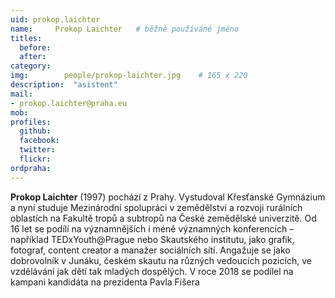 ```yaml
---
uid: prokop.laichter
name:     Prokop Laichter  	# běžně používáné jméno
titles:
  before:
  after:
category:
img: 		people/prokop-laichter.jpg    # 165 x 220
description:  "asistent"
mail:
- prokop.laichter@praha.eu
mob:			  
profiles:
  github:     
  facebook: 	
  twitter: 		
  flickr:
ordpraha: 
---
```


**Prokop Laichter** (1997) pochází z Prahy. Vystudoval Křesťanské Gymnázium a nyní studuje Mezinárodní spolupráci v zemědělství a rozvoji rurálních oblastích na Fakultě tropů a subtropů na České zemědělské univerzitě. Od 16 let se podílí na významnějších i méně významných konferencích – například TEDxYouth@Prague nebo Skautského institutu, jako grafik, fotograf, content creator a manažer sociálních sítí. Angažuje se jako dobrovolník v Junáku, českém skautu na různých vedoucích pozicích, ve vzdělávání jak dětí tak mladých dospělých. V roce 2018 se podílel na kampani kandidáta na prezidenta Pavla Fišera
